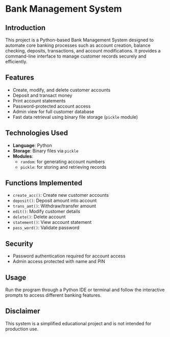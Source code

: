 # Bank Management System

## Introduction
This project is a Python-based Bank Management System designed to automate core banking processes such as account creation, balance checking, deposits, transactions, and account modifications. It provides a command-line interface to manage customer records securely and efficiently.

## Features
- Create, modify, and delete customer accounts
- Deposit and transact money
- Print account statements
- Password-protected account access
- Admin view for full customer database
- Fast data retrieval using binary file storage (`pickle` module)

## Technologies Used
- **Language**: Python
- **Storage**: Binary files via `pickle`
- **Modules**:
  - `random`: for generating account numbers
  - `pickle`: for storing and retrieving records

## Functions Implemented
- `create_acc()`: Create new customer accounts
- `deposit()`: Deposit amount into account
- `trans_amt()`: Withdraw/transfer amount
- `edit()`: Modify customer details
- `delete()`: Delete account
- `statement()`: View account statement
- `pass_word()`: Validate password

## Security
- Password authentication required for account access
- Admin access protected with name and PIN

## Usage
Run the program through a Python IDE or terminal and follow the interactive prompts to access different banking features.

## Disclaimer
This system is a simplified educational project and is not intended for production use.